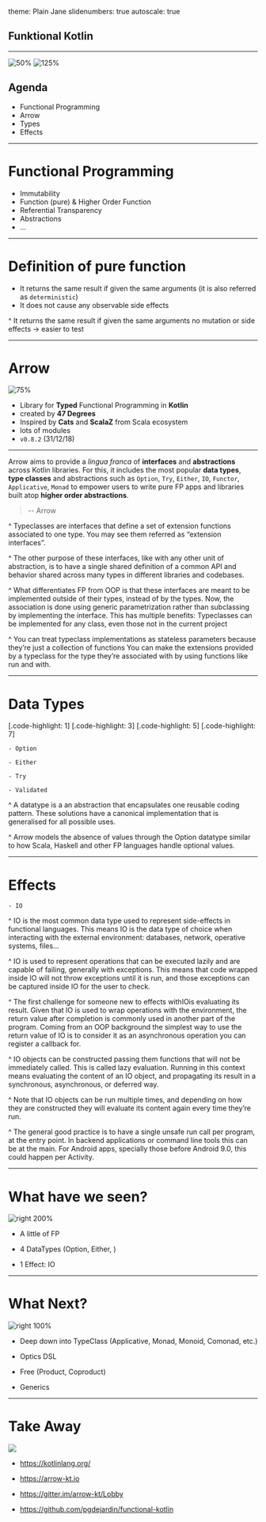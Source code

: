 theme: Plain Jane
slidenumbers: true
autoscale: true

## Funktional __Kotlin__

---

![50%](https://logos-download.com/wp-content/uploads/2016/10/Kotlin_logo-700x700.png)
![125%](https://avatars2.githubusercontent.com/u/29458023?v=4&s=200)

## Agenda

- Functional Programming
- Arrow
- Types
- Effects

---

# Functional Programming

- Immutability
- Function (pure) & Higher Order Function
- Referential Transparency
- Abstractions
- ...

---

# Definition of pure function

- It returns the same result if given the same arguments (it is also referred as `deterministic`)
- It does not cause any observable side effects

^
It returns the same result if given the same arguments
no mutation or side effects
-> easier to test

---

# Arrow

![75%](https://avatars2.githubusercontent.com/u/29458023?v=4&s=200)

- Library for __Typed__ Functional Programming in __Kotlin__
- created by __47 Degrees__
- Inspired by __Cats__ and __ScalaZ__ from Scala ecosystem
- lots of modules
- `v0.8.2` (31/12/18)

---

Arrow aims to provide a _lingua franca_ of __interfaces__ and __abstractions__ across Kotlin libraries. For this, it includes the most popular __data types__, __type classes__ and abstractions such as `Option`, `Try`, `Either`, `IO`, `Functor`, `Applicative`, `Monad` to empower users to write pure FP apps and libraries built atop __higher order abstractions__.
> -- Arrow

^ Typeclasses are interfaces that define a set of extension functions associated to one type. You may see them referred as “extension interfaces”.

^ The other purpose of these interfaces, like with any other unit of abstraction, is to have a single shared definition of a common API and behavior shared across many types in different libraries and codebases.

^ What differentiates FP from OOP is that these interfaces are meant to be implemented outside of their types, instead of by the types. Now, the association is done using generic parametrization rather than subclassing by implementing the interface. This has multiple benefits:
Typeclasses can be implemented for any class, even those not in the current project

^ You can treat typeclass implementations as stateless parameters because they’re just a collection of functions
You can make the extensions provided by a typeclass for the type they’re associated with by using functions like run and with.

---

# Data Types

[.code-highlight: 1]
[.code-highlight: 3]
[.code-highlight: 5]
[.code-highlight: 7]

```
- Option

- Either

- Try

- Validated
```

^ A datatype is a an abstraction that encapsulates one reusable coding pattern. These solutions have a canonical implementation that is generalised for all possible uses.

^ Arrow models the absence of values through the Option datatype similar to how Scala, Haskell and other FP languages handle optional values.


---

# Effects

```
- IO
```

^ IO is the most common data type used to represent side-effects in functional languages. This means IO is the data type of choice when interacting with the external environment: databases, network, operative systems, files…

^ IO is used to represent operations that can be executed lazily and are capable of failing, generally with exceptions. This means that code wrapped inside IO will not throw exceptions until it is run, and those exceptions can be captured inside IO for the user to check.

^ The first challenge for someone new to effects withIOis evaluating its result. Given that IO is used to wrap operations with the environment, the return value after completion is commonly used in another part of the program. Coming from an OOP background the simplest way to use the return value of IO is to consider it as an asynchronous operation you can register a callback for.

^ IO objects can be constructed passing them functions that will not be immediately called. This is called lazy evaluation. Running in this context means evaluating the content of an IO object, and propagating its result in a synchronous, asynchronous, or deferred way.

^ Note that IO objects can be run multiple times, and depending on how they are constructed they will evaluate its content again every time they’re run.

^ The general good practice is to have a single unsafe run call per program, at the entry point. In backend applications or command line tools this can be at the main. For Android apps, specially those before Android 9.0, this could happen per Activity.

---

# What have we seen?

![right 200%](http://icons.iconarchive.com/icons/webalys/kameleon.pics/512/Checklist-icon.png)

- A little of FP

- 4 DataTypes (Option, Either, )

- 1 Effect: IO

---

# What Next?

![right 100%](https://avatars2.githubusercontent.com/u/29458023?v=4&s=200)

- Deep down into TypeClass (Applicative, Monad, Monoid, Comonad, etc.)

- Optics DSL

- Free (Product, Coproduct)

- Generics

---

# Take Away

![](https://www.mediaan.com/wp-content/uploads/2017/01/launch17.jpg)

- https://kotlinlang.org/

- https://arrow-kt.io

- https://gitter.im/arrow-kt/Lobby

- https://github.com/pgdejardin/functional-kotlin 
